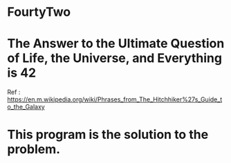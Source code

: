 # FourtyTwo
# The Answer to the Ultimate Question of Life, the Universe, and Everything is 42
Ref : https://en.m.wikipedia.org/wiki/Phrases_from_The_Hitchhiker%27s_Guide_to_the_Galaxy
# This program is the solution to the problem.
